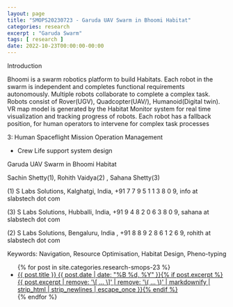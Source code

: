 ```yaml
---
layout: page
title: "SMOPS20230723 - Garuda UAV Swarm in Bhoomi Habitat"
categories: research
excerpt : "Garuda Swarm"
tags: [ research ]
date: 2022-10-23T00:00:00-00:00
---
```


Introduction

Bhoomi is a swarm robotics platform to build Habitats. Each robot in the swarm is independent
and completes functional requirements autonomously. Multiple robots collaborate to complete a
complex task. Robots consist of Rover(UGV), Quadcopter(UAV/), Humanoid(Digital twin). VR map
model is generated by the Habitat Monitor system for real time visualization and tracking progress
of robots. Each robot has a fallback position, for human operators to intervene for complex task
processes


3: Human Spaceflight Mission Operation Management
- Crew Life support system design

Garuda UAV Swarm in Bhoomi Habitat

Sachin Shetty(1),
Rohith Vaidya(2) ,
Sahana Shetty(3)

(1) S Labs Solutions, Kalghatgi, India, +91 7 7 9 5 1 1 3 8 0 9, info at slabstech dot com

(3) S Labs Solutions, Hubballi, India, +91 9 4 8 2 0 6 3 8 0 9, sahana at slabstech dot com

(2) S Labs Solutions, Bengaluru, India , +91 8 8 9 2 8 6 1 2 6 9, rohith at slabstech dot com

Keywords: Navigation, Resource Optimisation, Habitat Design, Pheno-typing


<ul class="post-list">
{% for post in site.categories.research-smops-23 %}
  <li><article><a href="{{ site.url }}{{ post.url }}">{{ post.title }} <span class="entry-date"><time datetime="{{ post.date | date_to_xmlschema }}">{{ post.date | date: "%B %d, %Y" }}</time></span>{% if post.excerpt %} <span class="excerpt">{{ post.excerpt | remove: '\[ ... \]' | remove: '\( ... \)' | markdownify | strip_html | strip_newlines | escape_once }}</span>{% endif %}</a></article></li>
{% endfor %}
</ul>